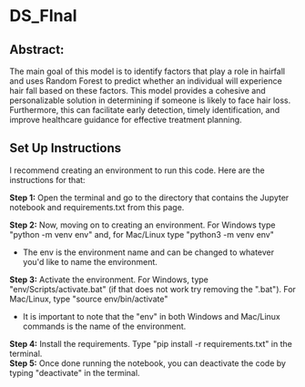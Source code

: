 # DS_FInal

## Abstract: 
The main goal of this model is to identify factors that play a role in hairfall and uses Random Forest to predict whether an individual will experience hair fall based on these factors. This model provides a cohesive and personalizable solution in determining if someone is likely to face hair loss. Furthermore, this can facilitate early detection, timely identification, and improve healthcare guidance for effective treatment planning. 

## Set Up Instructions
I recommend creating an environment to run this code. Here are the instructions for that: <br> 

**Step 1:** Open the terminal and go to the directory that contains the Jupyter notebook and requirements.txt from this page. <br>

**Step 2:** Now, moving on to creating an environment. For Windows type "python -m venv env" and, for Mac/Linux type "python3 -m venv env" <br>
- The env is the environment name and can be changed to whatever you'd like to name the environment. <br>

**Step 3:** Activate the environment. For Windows, type "env/Scripts/activate.bat" (if that does not work try removing the ".bat"). For Mac/Linux, type "source env/bin/activate" <br>
- It is important to note that the "env" in both Windows and Mac/Linux commands is the name of the environment. <br>

**Step 4:** Install the requirements. Type "pip install -r requirements.txt" in the terminal. <br>
**Step 5:** Once done running the notebook, you can deactivate the code by typing "deactivate" in the terminal. <br>
